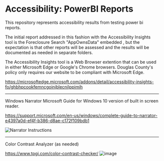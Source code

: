 # Accessibility: PowerBI Reports
This repository represents accessibility results from testing power bi reports.

The initial report addressed in this fashion with the Accessibility Insights tool is the Foreclosure Search "AppOwnsData" embedded , but the expectation is that other reports will be assessed and the results will be documented as needed in separate folders. 

The Accessibility Insights tool is a Web Browser extention that can be used in either Microsoft Edge or Google's Chrome browsers.  Douglas County's policy only requires our website to be compliant with Microsoft Edge.

https://microsoftedge.microsoft.com/addons/detail/accessibility-insights-fo/ghbhpcookfemncgoinjblecnilppimih
***
Windows Narrator
Microsoft Guide for Windows 10 version of built in screen reader.

https://support.microsoft.com/en-us/windows/complete-guide-to-narrator-e4397a0d-ef4f-b386-d8ae-c172f109bdb1

![Narrator Instructions](https://github.com/DouglasCountyCO/Accessibility-PowerBI-Reports-Public/assets/127148669/3dcd07b2-29cc-40fb-8be8-bfe871c63fcd)

***
Color Contrast Analyzer (as needed)

https://www.tpgi.com/color-contrast-checker/
![image](https://github.com/DouglasCountyCO/Accessibility-PowerBI-Reports-Public/assets/127148669/a511d4fb-6643-4057-bf25-0a18d0e259a3)






